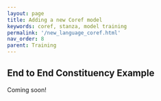 ```yaml
---
layout: page
title: Adding a new Coref model
keywords: coref, stanza, model training
permalink: '/new_language_coref.html'
nav_order: 8
parent: Training
---
```


## End to End Constituency Example

Coming soon!


